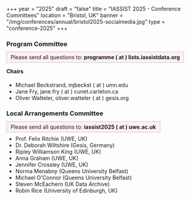 +++
year = "2025"
draft = "false"
title = "IASSIST 2025 - Conference Committees"
location = "Bristol, UK"
banner = "/img/conferences/annual/bristol2025-socialmedia.jpg"
type = "conference-2025"
+++

### Program Committee

<span style="border:solid silver 1px;background:#fff0f3;padding:5px 10px 5px 10px;">Please send all questions to: **programme ( at ) lists.iassistdata.org**<span>

#### Chairs

- Michael Beckstrand, mjbeckst ( at ) umn.edu
- Jane Fry, jane.fry ( at ) cunet.carleton.ca
- Oliver Watteler, oliver.watteler ( at ) gesis.org

<!--
**Fellows Coordinators**: Florio Orocio Arguillas, Sarah Young

**Workshop Coordinators**: Deborah Wiltshire, Wolfgang Zenk-Moeltgen, Ted Baldwin

**Lightning Talk Coordinator**: Sebastian Karcher

**Session Coordinator**: Jess Hagman

**Papers Competition Coordinator**: Meryl Brodsky

**Poster Coordinator**: Mandy Swygart-Hobaugh

**Birds of a Feather Coordinator**: Stephanie Labou
-->


### Local Arrangements Committee

<span style="border:solid silver 1px;background:#fff0f3;padding:5px 10px 5px 10px;">Please send all questions to: **iassist2025 ( at ) uwe.ac.uk**<span>

- Prof. Felix Ritchie (UWE, UK)
- Dr. Deborah Wiltshire (Gesis, Germany)
- Ripley Williamson King (UWE, UK)
- Anna Graham (UWE, UK)
- Jennifer Crossley (UWE, UK)
- Norma Menabny (Queens University Belfast)
- Michael O'Connor (Queens University Belfast)
- Steven McEachern (UK Data Archive)
- Robin Rice (University of Edinburgh, UK)

